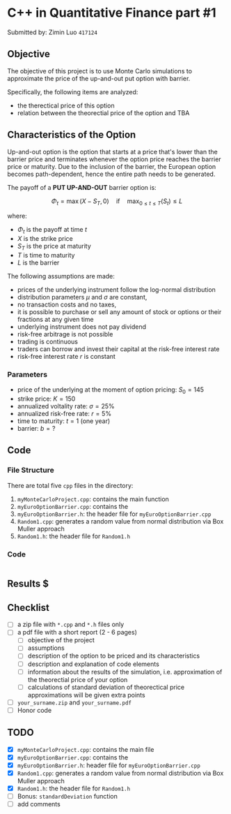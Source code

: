 # C++ in Quantitative Finance part #1

Submitted by: Zimin Luo `417124`

## Objective 

The objective of this project is to use Monte Carlo simulations to approximate the price of the up-and-out put option with barrier. 

Specifically, the following items are analyzed:
* the therectical price of this option 
* relation between the theorectial price of the option and TBA

## Characteristics of the Option 

Up-and-out option is the option that starts at a price that's lower than the barrier price and terminates whenever the option price reaches the barrier price or maturity. Due to the inclusion of the barrier, the European option becomes path-dependent, hence the entire path needs to be generated. 

The payoff of a **PUT UP-AND-OUT** barrier option is:

$$
\Phi_t = \max(X - S_T, 0)\quad \textsf{if}\quad \max_{0 \leq t\leq T}(S_t) \leq L
$$

where:
- $\Phi_t$ is the payoff at time $t$
- $X$ is the strike price 
- $S_T$ is the price at maturity 
- $T$ is time to maturity
- $L$ is the barrier 

The following assumptions are made:

- prices of the underlying instrument follow the log-normal distribution
- distribution parameters $\mu$ and $\sigma$ are constant,
- no transaction costs and no taxes,
- it is possible to purchase or sell any amount of stock or options or their fractions at any given time
- underlying instrument does not pay dividend
- risk-free arbitrage is not possible
- trading is continuous
- traders can borrow and invest their capital at the risk-free interest rate
- risk-free interest rate $r$ is constant

### Parameters
- price of the underlying at the moment of option pricing: $S_0 = 145$
- strike price: $K = 150$
- annualized voltality rate: $\sigma = 25\%$
- annualized risk-free rate: $r = 5\%$
- time to maturity: $t = 1$ (one year)
- barrier: $b = ?$


## Code

### File Structure

There are total five `cpp` files in the directory: 

1. `myMonteCarloProject.cpp`: contains the main function 
2. `myEuroOptionBarrier.cpp`: contains the 
3. `myEuroOptionBarrier.h`: the header file for `myEuroOptionBarrier.cpp`
4. `Random1.cpp`: generates a random value from normal distribution via Box Muller approach 
5. `Random1.h`: the header file for `Random1.h`

### Code

```c++

```

## Results $

## Checklist
- [ ] a zip file with `*.cpp` and `*.h` files only
- [ ] a pdf file with a short report (2 - 6 pages)
    - [ ] objective of the project
    - [ ] assumptions 
    - [ ] description of the option to be priced and its characteristics 
    - [ ] description and explanation of code elements
    - [ ] information about the results of the simulation, i.e. approximation of the theorectial price of your option 
    - [ ] calculations of standard deviation of theorectical price approximations will be given extra points 
- [ ] `your_surname.zip` and `your_surname.pdf`
- [ ] Honor code

## TODO 
- [x] `myMonteCarloProject.cpp`: contains the main file
- [x] `myEuroOptionBarrier.cpp`: contains the 
- [x] `myEuroOptionBarrier.h`: header file for `myEuroOptionBarrier.cpp`
- [x] `Random1.cpp`: generates a random value from normal distribution via Box Muller approach 
- [x] `Random1.h`: the header file for `Random1.h`
- [ ] Bonus: `standardDeviation` function
- [ ] add comments 
